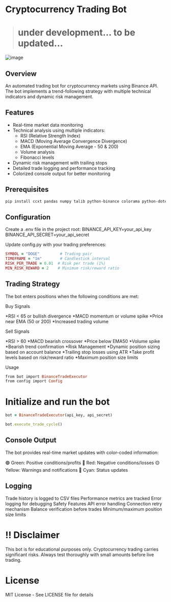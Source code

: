 # Cryptocurrency Trading Bot

> # under development... to be updated...


![image](https://github.com/user-attachments/assets/1e4b2879-33f9-4a7c-8faf-00a380c2fa9d)

## Overview
An automated trading bot for cryptocurrency markets using Binance API. The bot implements a trend-following strategy with multiple technical indicators and dynamic risk management.

## Features
- Real-time market data monitoring
- Technical analysis using multiple indicators:
  - RSI (Relative Strength Index)
  - MACD (Moving Average Convergence Divergence)
  - EMA (Exponential Moving Average - 50 & 200)
  - Volume analysis
  - Fibonacci levels
- Dynamic risk management with trailing stops
- Detailed trade logging and performance tracking
- Colorized console output for better monitoring

## Prerequisites
```bash
pip install ccxt pandas numpy talib python-binance colorama python-dotenv
```

## Configuration
Create a .env file in the project root:
BINANCE_API_KEY=your_api_key
BINANCE_API_SECRET=your_api_secret

Update config.py with your trading preferences:

``` ruby
SYMBOL = "DOGE"         # Trading pair
TIMEFRAME = "1m"        # Candlestick interval
RISK_PER_TRADE = 0.01  # Risk per trade (1%)
MIN_RISK_REWARD = 2    # Minimum risk/reward ratio
```

## Trading Strategy
The bot enters positions when the following conditions are met:

Buy Signals

*RSI < 65 or bullish divergence
*MACD momentum or volume spike
*Price near EMA (50 or 200)
*Increased trading volume

Sell Signals

*RSI > 60
*MACD bearish crossover
*Price below EMA50
*Volume spike
*Bearish trend confirmation
*Risk Management
*Dynamic position sizing based on account balance
*Trailing stop losses using ATR
*Take profit levels based on risk/reward ratio
*Maximum position size limits

Usage

``` ruby
from bot import BinanceTradeExecutor
from config import Config
```
# Initialize and run the bot
```ruby
bot = BinanceTradeExecutor(api_key, api_secret)

bot.execute_trade_cycle()
```

## Console Output
The bot provides real-time market updates with color-coded information:

🟢 Green: Positive conditions/profits
🔴 Red: Negative conditions/losses
🟡 Yellow: Warnings and notifications
🔵 Cyan: Status updates

## Logging
Trade history is logged to CSV files
Performance metrics are tracked
Error logging for debugging
Safety Features
API error handling
Connection retry mechanism
Balance verification before trades
Minimum/maximum position size limits

# !! Disclaimer
This bot is for educational purposes only. Cryptocurrency trading carries significant risks. Always test thoroughly with small amounts before live trading.

# License
MIT License - See LICENSE file for details

